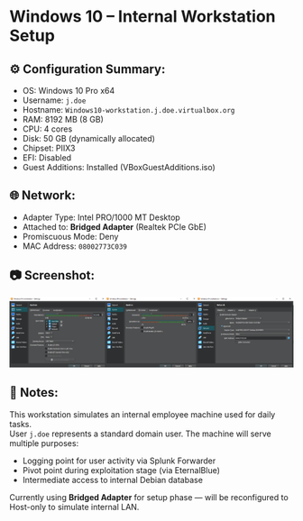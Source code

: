 # Windows 10 – Internal Workstation Setup

## ⚙️ Configuration Summary:
- OS: Windows 10 Pro x64
- Username: `j.doe`
- Hostname: `Windows10-workstation.j.doe.virtualbox.org`
- RAM: 8192 MB (8 GB)
- CPU: 4 cores
- Disk: 50 GB (dynamically allocated)
- Chipset: PIIX3
- EFI: Disabled
- Guest Additions: Installed (VBoxGuestAdditions.iso)

## 🌐 Network:
- Adapter Type: Intel PRO/1000 MT Desktop
- Attached to: **Bridged Adapter** (Realtek PCIe GbE)
- Promiscuous Mode: Deny
- MAC Address: `08002773C039`

## 📷 Screenshot:
![Debian Server VM Settings](../screenshots/windowsConfig.png)

## 💭 Notes:
This workstation simulates an internal employee machine used for daily tasks.  
User `j.doe` represents a standard domain user. The machine will serve multiple purposes:
- Logging point for user activity via Splunk Forwarder
- Pivot point during exploitation stage (via EternalBlue)
- Intermediate access to internal Debian database

Currently using **Bridged Adapter** for setup phase — will be reconfigured to Host-only to simulate internal LAN.
